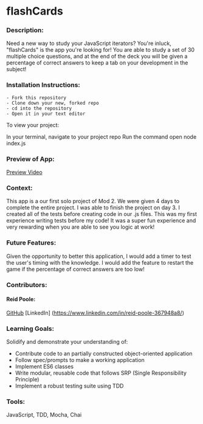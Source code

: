 # flashCards

### Description:
Need a new way to study your JavaScript iterators? You're inluck, "flashCards" is the app you're looking for!  You are able to study a set of 30 multiple choice questions, and at the end of the deck you will be given a percentage of correct answers to keep a tab on your development in the subject!

### Installation Instructions:
    - Fork this repository
    - Clone down your new, forked repo
    - cd into the repository
    - Open it in your text editor

To view your project:

In your terminal, navigate to your project repo
Run the command open node index.js

### Preview of App:
[Preview Video](https://im.ezgif.com/tmp/ezgif-1-65eff21b80.gif)

### Context:
This app is a our first solo project of Mod 2. We were given 4 days to complete the entire project. I was able to finish the project on day 3. I created all of the tests before creating code in our .js files.  This was my first experience writing tests before my code! It was a super fun experience and very rewarding when you are able to see you logic at work!


### Future Features:
Given the opportunity to better this application, I would add a timer to test the user's timing with the knowledge. I would add the feature to restart the game if the percentage of correct answers are too low!

### Contributors:
#### Reid Poole:
[GitHub](https://github.com/rpoole444?tab=repositories)
[LinkedIn] (https://www.linkedin.com/in/reid-poole-367948a8/)
### Learning Goals:
Solidify and demonstrate your understanding of:

- Contribute code to an partially constructed object-oriented application
- Follow spec/prompts to make a working application
- Implement ES6 classes
- Write modular, reusable code that follows SRP (Single Responsibility Principle)
- Implement a robust testing suite using TDD

### Tools:
JavaScript, TDD, Mocha, Chai

